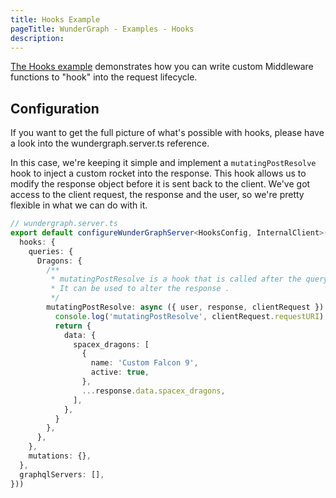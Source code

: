 ```yaml
---
title: Hooks Example
pageTitle: WunderGraph - Examples - Hooks
description:
---
```


[The Hooks example](https://github.com/wundergraph/wundergraph/tree/main/examples/hooks) demonstrates how you can write custom Middleware functions to "hook" into the request lifecycle.

## Configuration

If you want to get the full picture of what's possible with hooks,
please have a look into the wundergraph.server.ts reference.

In this case, we're keeping it simple and implement a `mutatingPostResolve` hook to inject a custom rocket into the response.
This hook allows us to modify the response object before it is sent back to the client.
We've got access to the client request, the response and the user,
so we're pretty flexible in what we can do with it.

```typescript
// wundergraph.server.ts
export default configureWunderGraphServer<HooksConfig, InternalClient>(() => ({
  hooks: {
    queries: {
      Dragons: {
        /**
         * mutatingPostResolve is a hook that is called after the query has been resolved.
         * It can be used to alter the response .
         */
        mutatingPostResolve: async ({ user, response, clientRequest }) => {
          console.log('mutatingPostResolve', clientRequest.requestURI)
          return {
            data: {
              spacex_dragons: [
                {
                  name: 'Custom Falcon 9',
                  active: true,
                },
                ...response.data.spacex_dragons,
              ],
            },
          }
        },
      },
    },
    mutations: {},
  },
  graphqlServers: [],
}))
```
